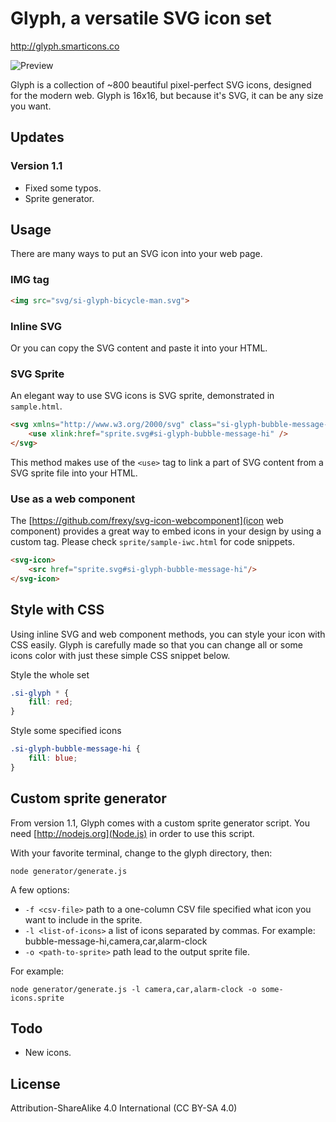 # Glyph, a versatile SVG icon set 

http://glyph.smarticons.co

![Preview](https://raw.githubusercontent.com/frexy/glyph-iconset/master/cover.png)

Glyph is a collection of ~800 beautiful pixel-perfect SVG icons, designed for the modern web. Glyph is 16x16, but because it's SVG, it can be any size you want.

## Updates

### Version 1.1
*   Fixed some typos.
*   Sprite generator.

## Usage

There are many ways to put an SVG icon into your web page. 

### IMG tag

```html
<img src="svg/si-glyph-bicycle-man.svg">
```

### Inline SVG

Or you can copy the SVG content and paste it into your HTML.

### SVG Sprite

An elegant way to use SVG icons is SVG sprite, demonstrated in ```sample.html```.

```html
<svg xmlns="http://www.w3.org/2000/svg" class="si-glyph-bubble-message-hi">
    <use xlink:href="sprite.svg#si-glyph-bubble-message-hi" />
</svg>
```

This method makes use of the ```<use>``` tag to link a part of SVG content from a SVG sprite file into your HTML.

### Use as a web component

The [https://github.com/frexy/svg-icon-webcomponent](icon web component) provides a great way to embed icons in your design by using a custom tag. Please check ```sprite/sample-iwc.html``` for code snippets.

```html
<svg-icon>
    <src href="sprite.svg#si-glyph-bubble-message-hi"/>
</svg-icon>
```

## Style with CSS

Using inline SVG and web component methods, you can style your icon with CSS easily. Glyph is carefully made so that you can change all or some icons color with just these simple CSS snippet below.


Style the whole set

```css
.si-glyph * {
    fill: red;
}
```

Style some specified icons

```css
.si-glyph-bubble-message-hi {
    fill: blue;
}
```

## Custom sprite generator

From version 1.1, Glyph comes with a custom sprite generator script. You need [http://nodejs.org](Node.js) in order to use this script. 

With your favorite terminal, change to the glyph directory, then:

```
node generator/generate.js 
```

A few options:

*   ```-f <csv-file>``` path to a one-column CSV file specified what icon you want to include in the sprite.
*   ```-l <list-of-icons>``` a list of icons separated by commas. For example: bubble-message-hi,camera,car,alarm-clock
*   ```-o <path-to-sprite>``` path lead to the output sprite file.

For example:

```
node generator/generate.js -l camera,car,alarm-clock -o some-icons.sprite 
```

## Todo

*   New icons.

## License

Attribution-ShareAlike 4.0 International (CC BY-SA 4.0)
